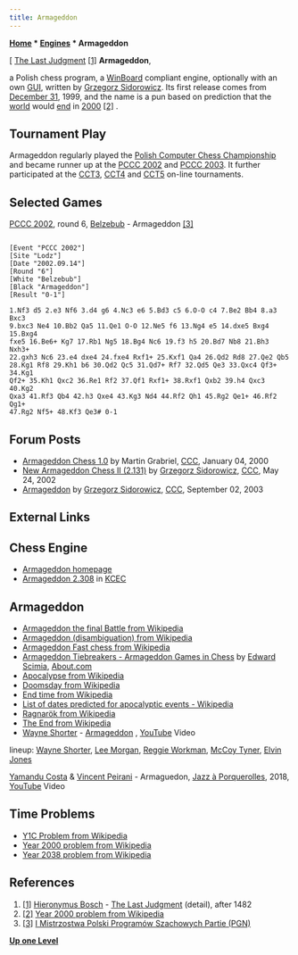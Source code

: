 ```yaml
---
title: Armageddon
---
```

**[Home](Home "Home") * [Engines](Engines "Engines") * Armageddon**

\[ [The Last Judgment](https://en.wikipedia.org/wiki/The_Last_Judgment_%28Bosch_triptych%29) <a id="cite-note-1" href="#cite-ref-1">[1]</a>
**Armageddon**,

a Polish chess program, a [WinBoard](WinBoard "WinBoard") compliant engine, optionally with an own [GUI](GUI "GUI"), written by [Grzegorz Sidorowicz](Grzegorz_Sidorowicz "Grzegorz Sidorowicz"). Its first release comes from [December 31](https://en.wikipedia.org/wiki/December_31), 1999, and the name is a pun based on prediction that the [world](https://en.wikipedia.org/wiki/World) would [end](https://en.wikipedia.org/wiki/End_time) in [2000](Timeline#2000 "Timeline") <a id="cite-note-2" href="#cite-ref-2">[2]</a> .

## Tournament Play

Armageddon regularly played the [Polish Computer Chess Championship](Polish_Computer_Chess_Championship "Polish Computer Chess Championship") and became runner up at the [PCCC 2002](PCCC_2002 "PCCC 2002") and [PCCC 2003](PCCC_2003 "PCCC 2003"). It further participated at the [CCT3](CCT3 "CCT3"), [CCT4](CCT4 "CCT4") and [CCT5](CCT5 "CCT5") on-line tournaments.

## Selected Games

[PCCC 2002](PCCC_2002 "PCCC 2002"), round 6, [Belzebub](Belzebub "Belzebub") - Armageddon <a id="cite-note-3" href="#cite-ref-3">[3]</a>

```

[Event "PCCC 2002"]
[Site "Lodz"]
[Date "2002.09.14"]
[Round "6"]
[White "Belzebub"]
[Black "Armageddon"]
[Result "0-1"]

1.Nf3 d5 2.e3 Nf6 3.d4 g6 4.Nc3 e6 5.Bd3 c5 6.O-O c4 7.Be2 Bb4 8.a3 Bxc3
9.bxc3 Ne4 10.Bb2 Qa5 11.Qe1 O-O 12.Ne5 f6 13.Ng4 e5 14.dxe5 Bxg4 15.Bxg4
fxe5 16.Be6+ Kg7 17.Rb1 Ng5 18.Bg4 Nc6 19.f3 h5 20.Bd7 Nb8 21.Bh3 Nxh3+
22.gxh3 Nc6 23.e4 dxe4 24.fxe4 Rxf1+ 25.Kxf1 Qa4 26.Qd2 Rd8 27.Qe2 Qb5
28.Kg1 Rf8 29.Kh1 b6 30.Qd2 Qc5 31.Qd7+ Rf7 32.Qd5 Qe3 33.Qxc4 Qf3+ 34.Kg1
Qf2+ 35.Kh1 Qxc2 36.Re1 Rf2 37.Qf1 Rxf1+ 38.Rxf1 Qxb2 39.h4 Qxc3 40.Kg2
Qxa3 41.Rf3 Qb4 42.h3 Qxe4 43.Kg3 Nd4 44.Rf2 Qh1 45.Rg2 Qe1+ 46.Rf2 Qg1+
47.Rg2 Nf5+ 48.Kf3 Qe3# 0-1

```

## Forum Posts

- [Armageddon Chess 1.0](https://www.stmintz.com/ccc/index.php?id=85820) by Martin Grabriel, [CCC](CCC "CCC"), January 04, 2000
- [New Armageddon Chess II (2.131)](https://www.stmintz.com/ccc/index.php?id=231327) by [Grzegorz Sidorowicz](Grzegorz_Sidorowicz "Grzegorz Sidorowicz"), [CCC](CCC "CCC"), May 24, 2002
- [Armageddon](https://www.stmintz.com/ccc/index.php?id=313762) by [Grzegorz Sidorowicz](Grzegorz_Sidorowicz "Grzegorz Sidorowicz"), [CCC](CCC "CCC"), September 02, 2003

## External Links

## Chess Engine

- [Armageddon homepage](http://www.armageddonchess.com/)
- [Armageddon 2.308](http://kirill-kryukov.com/chess/kcec/cgi/engine_details.cgi?print=Details&eng=Armageddon%202.308#Armageddon_2_308) in [KCEC](KCEC "KCEC")

## Armageddon

- [Armageddon the final Battle from Wikipedia](https://en.wikipedia.org/wiki/Armageddon)
- [Armageddon (disambiguation) from Wikipedia](https://en.wikipedia.org/wiki/Armageddon_%28disambiguation%29)
- [Armageddon Fast chess from Wikipedia](https://en.wikipedia.org/wiki/Fast_chess#Armageddon)
- [Armageddon Tiebreakers - Armageddon Games in Chess](https://www.thesprucecrafts.com/armageddon-tiebreakers-and-alternatives-611229) by [Edward Scimia](https://www.thesprucecrafts.com/edward-scimia-610996), [About.com](https://en.wikipedia.org/wiki/About.com)
- [Apocalypse from Wikipedia](https://en.wikipedia.org/wiki/Apocalypse)
- [Doomsday from Wikipedia](https://en.wikipedia.org/wiki/Doomsday)
- [End time from Wikipedia](https://en.wikipedia.org/wiki/End_time)
- [List of dates predicted for apocalyptic events - Wikipedia](https://en.wikipedia.org/wiki/List_of_dates_predicted_for_apocalyptic_events)
- [Ragnarök from Wikipedia](https://en.wikipedia.org/wiki/Ragnar%C3%B6k)
- [The End from Wikipedia](https://en.wikipedia.org/wiki/The_End)
- [Wayne Shorter](Category:Wayne_Shorter "Category:Wayne Shorter") - [Armageddon](https://en.wikipedia.org/wiki/Night_Dreamer) , [YouTube](https://en.wikipedia.org/wiki/YouTube) Video

lineup: [Wayne Shorter](Category:Wayne_Shorter "Category:Wayne Shorter"), [Lee Morgan](https://en.wikipedia.org/wiki/Lee_Morgan), [Reggie Workman](https://en.wikipedia.org/wiki/Reggie_Workman), [McCoy Tyner](Category:McCoy_Tyner "Category:McCoy Tyner"), [Elvin Jones](Category:Elvin_Jones "Category:Elvin Jones")

[Yamandu Costa](Category:Yamandu_Costa "Category:Yamandu Costa") & [Vincent Peirani](Category:Vincent_Peirani "Category:Vincent Peirani") - Armaguedon, [Jazz à Porquerolles](https://fr.wikipedia.org/wiki/Jazz_%C3%A0_Porquerolles), 2018, [YouTube](https://en.wikipedia.org/wiki/YouTube) Video

## Time Problems

- [Y1C Problem from Wikipedia](https://en.wikipedia.org/wiki/Y1C_Problem)
- [Year 2000 problem from Wikipedia](https://en.wikipedia.org/wiki/Year_2000_problem)
- [Year 2038 problem from Wikipedia](https://en.wikipedia.org/wiki/Year_2038_problem)

## References

1. <a id="cite-ref-1" href="#cite-note-1">[1]</a> [Hieronymus Bosch](index.php?title=Category:Hieronymus_Bosch&action=edit&redlink=1 "Category:Hieronymus Bosch (page does not exist)") - [The Last Judgment](https://en.wikipedia.org/wiki/The_Last_Judgment_%28Bosch_triptych%29) (detail), after 1482
1. <a id="cite-ref-2" href="#cite-note-2">[2]</a> [Year 2000 problem from Wikipedia](https://en.wikipedia.org/wiki/Year_2000_problem)
1. <a id="cite-ref-3" href="#cite-note-3">[3]</a> [I Mistrzostwa Polski Programów Szachowych Partie (PGN)](http://mpps.maciej.szmit.info/mpps-1/)

**[Up one Level](Engines "Engines")**

